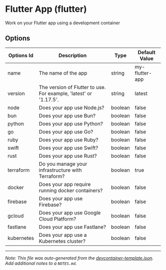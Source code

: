 
# Flutter App (flutter)

Work on your Flutter app using a development container

## Options

| Options Id | Description | Type | Default Value |
|-----|-----|-----|-----|
| name | The name of the app | string | my-flutter-app |
| version | The version of Flutter to use. For example, 'latest' or '1.17.5'. | string | latest |
| node | Does your app use Node.js? | boolean | false |
| bun | Does your app use Bun? | boolean | false |
| python | Does your app use Python? | boolean | false |
| go | Does your app use Go? | boolean | false |
| ruby | Does your app use Ruby? | boolean | false |
| swift | Does your app use Swift? | boolean | false |
| rust | Does your app use Rust? | boolean | false |
| terraform | Do you manage your infrastructure with Terraform? | boolean | true |
| docker | Does your app require running docker containers? | boolean | false |
| firebase | Does your app use Firebase? | boolean | false |
| gcloud | Does your app use Google Cloud Platform? | boolean | false |
| fastlane | Does your app use Fastlane? | boolean | false |
| kubernetes | Does your app use a Kubernetes cluster? | boolean | false |



---

_Note: This file was auto-generated from the [devcontainer-template.json](devcontainer-template.json).  Add additional notes to a `NOTES.md`._

